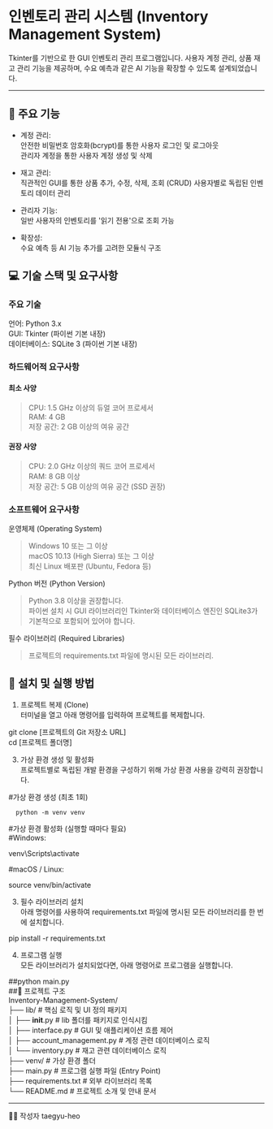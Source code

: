 # 인벤토리 관리 시스템 (Inventory Management System)
Tkinter를 기반으로 한 GUI 인벤토리 관리 프로그램입니다. 사용자 계정 관리, 상품 재고 관리 기능을 제공하며, 수요 예측과 같은 AI 기능을 확장할 수 있도록 설계되었습니다.

* * *

## 🌟 주요 기능   
* 계정 관리:   
안전한 비밀번호 암호화(bcrypt)를 통한 사용자 로그인 및 로그아웃   
관리자 계정을 통한 사용자 계정 생성 및 삭제   

* 재고 관리:   
직관적인 GUI를 통한 상품 추가, 수정, 삭제, 조회 (CRUD)
사용자별로 독립된 인벤토리 데이터 관리

* 관리자 기능:   
일반 사용자의 인벤토리를 '읽기 전용'으로 조회 가능   

* 확장성:   
수요 예측 등 AI 기능 추가를 고려한 모듈식 구조   

## 💻 기술 스택 및 요구사항   
### 주요 기술   
언어: Python 3.x   
GUI: Tkinter (파이썬 기본 내장)   
데이터베이스: SQLite 3 (파이썬 기본 내장)   

### 하드웨어적 요구사항   

#### 최소 사양   
> CPU: 1.5 GHz 이상의 듀얼 코어 프로세서   
> RAM: 4 GB   
> 저장 공간: 2 GB 이상의 여유 공간   

#### 권장 사양   
> CPU: 2.0 GHz 이상의 쿼드 코어 프로세서   
> RAM: 8 GB 이상   
> 저장 공간: 5 GB 이상의 여유 공간 (SSD 권장)
   
### 소프트웨어 요구사항   

운영체제 (Operating System)   
> Windows 10 또는 그 이상   
> macOS 10.13 (High Sierra) 또는 그 이상   
> 최신 Linux 배포판 (Ubuntu, Fedora 등)   

Python 버전 (Python Version)   
> Python 3.8 이상을 권장합니다.   
> 파이썬 설치 시 GUI 라이브러리인 Tkinter와 데이터베이스 엔진인 SQLite3가 기본적으로 포함되어 있어야 합니다.

필수 라이브러리 (Required Libraries)   
>프로젝트의 requirements.txt 파일에 명시된 모든 라이브러리.   

## 🚀 설치 및 실행 방법   
1. 프로젝트 복제 (Clone)   
터미널을 열고 아래 명령어를 입력하여 프로젝트를 복제합니다.

  git clone [프로젝트의 Git 저장소 URL]   
  cd [프로젝트 폴더명]   

3. 가상 환경 생성 및 활성화   
프로젝트별로 독립된 개발 환경을 구성하기 위해 가상 환경 사용을 강력히 권장합니다.   

#가상 환경 생성 (최초 1회)   
```
  python -m venv venv
```
#가상 환경 활성화 (실행할 때마다 필요)   
#Windows:

  venv\Scripts\activate
  
#macOS / Linux:   

  source venv/bin/activate
  
3. 필수 라이브러리 설치   
아래 명령어를 사용하여 requirements.txt 파일에 명시된 모든 라이브러리를 한 번에 설치합니다.   

  pip install -r requirements.txt
  
4. 프로그램 실행   
모든 라이브러리가 설치되었다면, 아래 명령어로 프로그램을 실행합니다.   

##python main.py   
##📂 프로젝트 구조   
Inventory-Management-System/   
├── lib/                      # 핵심 로직 및 UI 정의 패키지   
│   ├── __init__.py           # lib 폴더를 패키지로 인식시킴   
│   ├── interface.py          # GUI 및 애플리케이션 흐름 제어   
│   ├── account_management.py # 계정 관련 데이터베이스 로직   
│   └── inventory.py          # 재고 관련 데이터베이스 로직   
├── venv/                     # 가상 환경 폴더   
├── main.py                   # 프로그램 실행 파일 (Entry Point)   
├── requirements.txt          # 외부 라이브러리 목록   
└── README.md                 # 프로젝트 소개 및 안내 문서   

* * *
🧑‍💻 작성자
taegyu-heo
